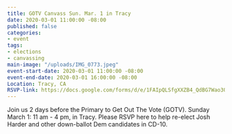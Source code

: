 ```yaml
---
title: GOTV Canvass Sun. Mar. 1 in Tracy
date: 2020-03-01 11:00:00 -08:00
published: false
categories:
- event
tags:
- elections
- canvassing
main-image: "/uploads/IMG_0773.jpeg"
event-start-date: 2020-03-01 11:00:00 -08:00
event-end-date: 2020-03-01 16:00:00 -08:00
Location: Tracy, CA
RSVP-link: https://docs.google.com/forms/d/e/1FAIpQLSfgXXZB4_QdBG7Wao3QA8VrnSJAF0TNpuRHXwzwS-96HgeaXw/viewform
---
```


Join us 2 days before the Primary to Get Out The Vote (GOTV). Sunday March 1:  11 am - 4 pm, in Tracy.  Please RSVP here to help re-elect Josh Harder and other down-ballot Dem candidates in CD-10. 
